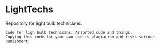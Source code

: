 # LightTechs
Repository for light bulb technicians.

	Code for ligh bulb technicans. Assorted code and things.
	Copying this code for your own use is plagiarism and risks serious punishment.

